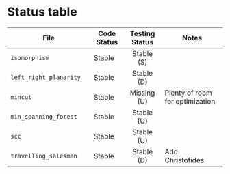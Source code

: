# Status table

| File                        | Code Status  | Testing Status | Notes |
|-----------------------------|--------------|:--------------:|-------|
|`isomorphism                `| Stable       | Stable (S)     | |
|`left_right_planarity       `| Stable       | Stable (D)     | |
|`mincut                     `| Stable       | Missing (U)    | Plenty of room for optimization |
|`min_spanning_forest        `| Stable       | Stable (U)     | |
|`scc                        `| Stable       | Stable (U)     | |
|`travelling_salesman        `| Stable       | Stable (D)     | Add: Christofides |
